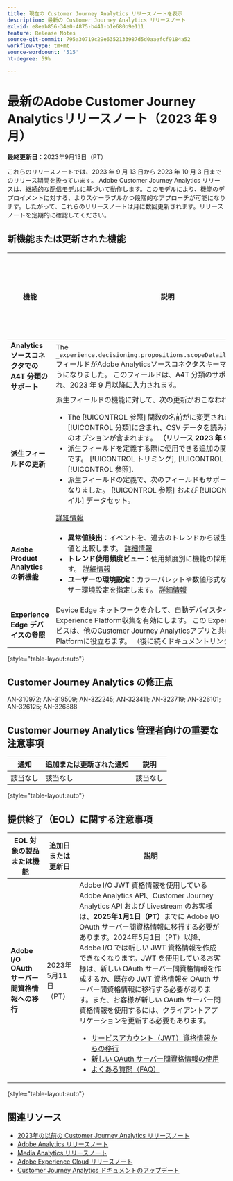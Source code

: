 ```yaml
---
title: 現在の Customer Journey Analytics リリースノートを表示
description: 最新の Customer Journey Analytics リリースノート
exl-id: e8eab856-34e0-4875-b441-b1e680b9e111
feature: Release Notes
source-git-commit: 795a30719c29e6352133987d5d0aaefcf9184a52
workflow-type: tm+mt
source-wordcount: '515'
ht-degree: 59%

---
```


# 最新のAdobe Customer Journey Analyticsリリースノート（2023 年 9 月）

**最終更新日**：2023年9月13日（PT）

これらのリリースノートでは、2023 年 9 月 13 日から 2023 年 10 月 3 日までのリリース期間を扱っています。 Adobe Customer Journey Analytics リリースは、[継続的な配信モデル](releases.md)に基づいて動作します。このモデルにより、機能のデプロイメントに対する、よりスケーラブルかつ段階的なアプローチが可能になります。したがって、これらのリリースノートは月に数回更新されます。リリースノートを定期的に確認してください。

## 新機能または更新された機能

| 機能 | 説明 | [ロールアウト開始](releases.md) | [一般公開](releases.md) |
| ----------- | ---------- | ------- | ---- |
| **Analytics ソースコネクタでの A4T 分類のサポート** | The `_experience.decisioning.propositions.scopeDetails.correlationID` フィールドがAdobe Analyticsソースコネクタスキーマで使用できるようになりました。 このフィールドは、A4T 分類のサポートに使用され、2023 年 9 月以降に入力されます。 | | 該当なし | 2023年9月12日（PT） |
| **派生フィールドの更新** | 派生フィールドの機能に対して、次の更新がおこなわれました。<ul><li>The [!UICONTROL 参照] 関数の名前がに変更されました。 [!UICONTROL 分類]に含まれ、CSV データを読み込むための追加のオプションが含まれます。 **（リリース 2023 年 9 月 28 日）**</li><li>派生フィールドを定義する際に使用できる追加の関数は次のとおりです。 [!UICONTROL トリミング], [!UICONTROL 小文字] および [!UICONTROL 参照].</li><li>派生フィールドの定義で、次のフィールドもサポートされるようになりました。 [!UICONTROL 参照] および [!UICONTROL プロファイル] データセット。</li></ul>[詳細情報](/help/data-views/derived-fields/derived-fields.md) | 該当なし | 2023年9月13日（PT） |
| **Adobe Product Analyticsの新機能** | <ul><li>**異常値検出**：イベントを、過去のトレンドから派生した期待される値と比較します。 [詳細情報](https://experienceleague.adobe.com/docs/analytics-platform/using/guided-analysis/trends/usage.html)</li><li>**トレンド使用頻度ビュー**：使用頻度別に機能の採用状況を測定します。 [詳細情報](https://experienceleague.adobe.com/docs/analytics-platform/using/guided-analysis/trends/frequency.html)</li><li>**ユーザーの環境設定**：カラーパレットや数値形式など、多数のユーザー環境設定を指定します。 [詳細情報](https://experienceleague.adobe.com/docs/analytics-platform/using/cja-workspace/user-preferences.html?lang=ja)</li></ul> | 該当なし | 2023年9月18日（PT） |
| **Experience Edge デバイスの参照** | Device Edge ネットワークを介して、自動デバイスタイプのExperience Platform収集を有効にします。 この Experience Edge サービスは、他のCustomer Journey Analyticsアプリと共にExperience Platformに役立ちます。 （後に続くドキュメントリンク） | 該当なし | 2023年9月27日（PT） |

{style="table-layout:auto"}

## Customer Journey Analytics の修正点

AN-310972; AN-319509; AN-322245; AN-323411; AN-323719; AN-326101; AN-326125; AN-326888


## Customer Journey Analytics 管理者向けの重要な注意事項

| 通知 | 追加または更新された通知 | 説明 |
| --- | --- | --- |
| 該当なし | 該当なし | 該当なし |

{style="table-layout:auto"}

## 提供終了（EOL）に関する注意事項

| EOL 対象の製品または機能 | 追加日または更新日 | 説明 |
| --- | --- | --- |
| **Adobe I/O OAuth サーバー間資格情報への移行** | 2023年5月11日（PT） | Adobe I/O JWT 資格情報を使用している Adobe Analytics API、Customer Journey Analytics API および Livestream のお客様は、**2025年1月1日（PT）**&#x200B;までに Adobe I/O OAuth サーバー間資格情報に移行する必要があります。2024年5月1日（PT）以降、Adobe I/O では新しい JWT 資格情報を作成できなくなります。JWT を使用しているお客様は、新しい OAuth サーバー間資格情報を作成するか、既存の JWT 資格情報を OAuth サーバー間資格情報に移行する必要があります。また、お客様が新しい OAuth サーバー間資格情報を使用するには、クライアントアプリケーションを更新する必要もあります。 <ul><li>[サービスアカウント（JWT）資格情報からの移行](https://developer.adobe.com/developer-console/docs/guides/authentication/ServerToServerAuthentication/migration/)</li><li>[新しい OAuth サーバー間資格情報の使用](https://developer.adobe.com/developer-console/docs/guides/authentication/ServerToServerAuthentication/implementation/)</li><li>[よくある質問（FAQ）](https://developer.adobe.com/developer-console/docs/guides/authentication/ServerToServerAuthentication/faqs/)</li></ul> |

{style="table-layout:auto"}


## 関連リソース

* [2023年の以前の Customer Journey Analytics リリースノート](/help/release-notes/2023.md)
* [Adobe Analytics リリースノート](https://experienceleague.adobe.com/docs/analytics/release-notes/latest.html?lang=ja)
* [Media Analytics リリースノート](https://experienceleague.adobe.com/docs/media-analytics/using/additional-resources/release-notes.html?lang=ja)
* [Adobe Experience Cloud リリースノート](https://experienceleague.adobe.com/docs/release-notes/experience-cloud/current.html?lang=ja)
* [Customer Journey Analytics ドキュメントのアップデート](/help/release-notes/doc-changes.md)
